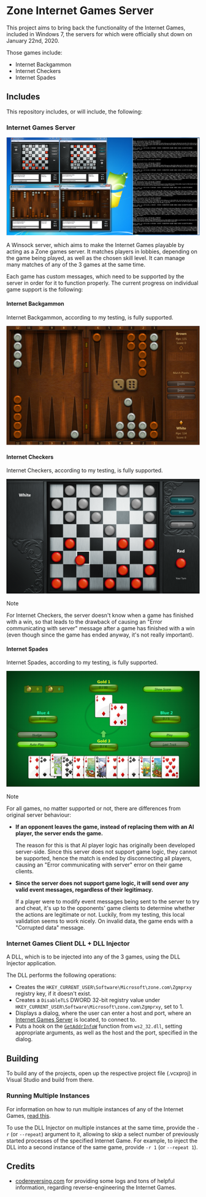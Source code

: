 # Zone Internet Games Server

This project aims to bring back the functionality of the Internet Games, included in Windows 7, the servers for which were officially shut down on January 22nd, 2020.

Those games include:

* Internet Backgammon
* Internet Checkers
* Internet Spades

## Includes

This repository includes, or will include, the following:

### Internet Games Server

![Preview of the Internet Games Server in action](docs/img/README_ServerPreview.png)

A Winsock server, which aims to make the Internet Games playable by acting as a Zone games server.
It matches players in lobbies, depending on the game being played, as well as the chosen skill level.
It can manage many matches of any of the 3 games at the same time.

Each game has custom messages, which need to be supported by the server in order for it to function properly.
The current progress on individual game support is the following:

#### Internet Backgammon

Internet Backgammon, according to my testing, is fully supported.

![Internet Backgammon](docs/img/README_BackgammonPreview.png)

#### Internet Checkers

Internet Checkers, according to my testing, is fully supported.

![Internet Checkers](docs/img/README_CheckersPreview.png)

> [!NOTE]
>
> For Internet Checkers, the server doesn't know when a game has finished with a win,
> so that leads to the drawback of causing an "Error communicating with server" message
> after a game has finished with a win (even though since the game has ended anyway, it's not really important).

#### Internet Spades

Internet Spades, according to my testing, is fully supported.

![Internet Spades](docs/img/README_SpadesPreview.png)


> [!NOTE]
>
> For all games, no matter supported or not, there are differences from original server behaviour:
>
> * **If an opponent leaves the game, instead of replacing them with an AI player, the server ends the game.**
>
>   The reason for this is that AI player logic has originally been developed server-side.
>   Since this server does not support game logic, they cannot be supported, hence the match is ended
>   by disconnecting all players, causing an "Error communicating with server" error on their game clients.
>
> * **Since the server does not support game logic, it will send over any valid event messages, regardless of their legitimacy.**
>
>   If a player were to modify event messages being sent to the server to try and cheat, it's up to the opponents' game clients to determine whether the actions are legitimate or not.
>   Luckily, from my testing, this local validation seems to work nicely. On invalid data, the game ends with a "Corrupted data" message.

### Internet Games Client DLL + DLL Injector

A DLL, which is to be injected into any of the 3 games, using the DLL Injector application.

The DLL performs the following operations:

* Creates the `HKEY_CURRENT_USER\Software\Microsoft\zone.com\Zgmprxy` registry key, if it doesn't exist.
* Creates a `DisableTLS` DWORD 32-bit registry value under `HKEY_CURRENT_USER\Software\Microsoft\zone.com\Zgmprxy`, set to 1.
* Displays a dialog, where the user can enter a host and port, where an [Internet Games Server](#internet-games-server) is located, to connect to.
* Puts a hook on the [`GetAddrInfoW`](https://learn.microsoft.com/en-us/windows/win32/api/ws2tcpip/nf-ws2tcpip-getaddrinfow) function from `ws2_32.dll`, setting appropriate arguments, as well as the host and the port, specified in the dialog.

## Building

To build any of the projects, open up the respective project file (.vcxproj) in Visual Studio and build from there.

### Running Multiple Instances

For information on how to run multiple instances of any of the Internet Games, [read this](docs/MultipleInstances.md).

To use the DLL Injector on multiple instances at the same time, provide the `-r` (or `--repeat`) argument to it,
allowing to skip a select number of previously started processes of the specified Internet Game.
For example, to inject the DLL into a second instance of the same game, provide `-r 1` (or `--repeat 1`).

## Credits

* [codereversing.com](https://www.codereversing.com/archives/138) for providing some logs and tons of helpful information, regarding reverse-engineering the Internet Games.
